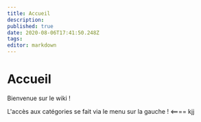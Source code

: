 ```yaml
---
title: Accueil
description: 
published: true
date: 2020-08-06T17:41:50.248Z
tags: 
editor: markdown
---
```


# Accueil

Bienvenue sur le wiki !
                                                
L'accès aux catégories se fait via le menu sur la gauche !
<====
kjj
